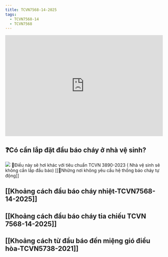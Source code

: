 ```yaml
---
title: TCVN7568-14-2025
tags:
  - TCVN7568-14
  - TCVN7568
---
```

<div style="position:relative;padding-top:max(60%,324px);width:100%;height:0;"><iframe style="position:absolute;border:none;width:100%;height:100%;left:0;top:0;" src="https://online.fliphtml5.com/ntjwsz/vyuf/"  seamless="seamless" scrolling="no" frameborder="0" allowtransparency="true" allowfullscreen="true" ></iframe></div>



## ❓Có cần lắp đặt đầu báo cháy ở nhà vệ sinh?
![](https://res.cloudinary.com/dcqf82eor/image/upload/f_auto/v1750743276/kysudienvn/upm5ynabhznbkqlu2nmb.png)
🚦Điều này sẽ hơi khác với tiêu chuẩn TCVN 3890-2023 ( Nhà vệ sinh sẽ không cần lắp đầu báo)
[[🚩Những nơi không yêu cầu hệ thống báo cháy tự động]]




## [[Khoảng cách đầu báo cháy nhiệt-TCVN7568-14-2025]]

## [[Khoảng cách đầu báo cháy tia chiếu TCVN 7568-14-2025]]

## [[Khoảng cách từ đầu báo đến miệng gió điều hòa-TCVN5738-2021]]
